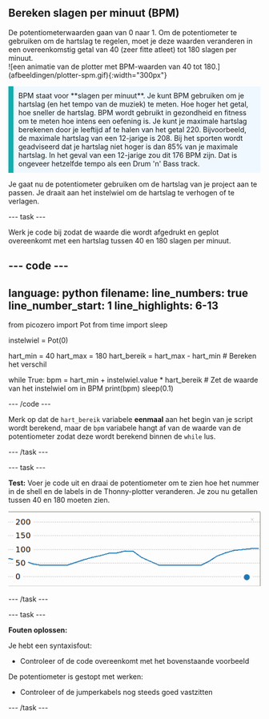 ## Bereken slagen per minuut (BPM)

<div style="display: flex; flex-wrap: wrap">
<div style="flex-basis: 200px; flex-grow: 1; margin-right: 15px;">
De potentiometerwaarden gaan van 0 naar 1. Om de potentiometer te gebruiken om de hartslag te regelen, moet je deze waarden veranderen in een overeenkomstig getal van 40 (zeer fitte atleet) tot 180 slagen per minuut. 
</div>
<div>
![een animatie van de plotter met BPM-waarden van 40 tot 180.](afbeeldingen/plotter-spm.gif){:width="300px"}
</div>
</div>

<p style='border-left: solid; border-width:10px; border-color: #0faeb0; background-color: aliceblue; padding: 10px;'>
BPM staat voor **slagen per minuut**. Je kunt BPM gebruiken om je hartslag (en het tempo van de muziek) te meten. Hoe hoger het getal, hoe sneller de hartslag. BPM wordt gebruikt in gezondheid en fitness om te meten hoe intens een oefening is. Je kunt je maximale hartslag berekenen door je leeftijd af te halen van het getal 220. Bijvoorbeeld, de maximale hartslag van een 12-jarige is 208. Bij het sporten wordt geadviseerd dat je hartslag niet hoger is dan 85% van je maximale hartslag. In het geval van een 12-jarige zou dit 176 BPM zijn. Dat is ongeveer hetzelfde tempo als een Drum 'n' Bass track.
</p>

Je gaat nu de potentiometer gebruiken om de hartslag van je project aan te passen. Je draait aan het instelwiel om de hartslag te verhogen of te verlagen.

--- task ---

Werk je code bij zodat de waarde die wordt afgedrukt en geplot overeenkomt met een hartslag tussen 40 en 180 slagen per minuut.

--- code ---
---
language: python
filename: 
line_numbers: true
line_number_start: 1
line_highlights: 6-13
---
from picozero import Pot
from time import sleep

instelwiel = Pot(0)

hart_min = 40
hart_max = 180
hart_bereik = hart_max - hart_min # Bereken het verschil

while True:
    bpm = hart_min + instelwiel.value * hart_bereik # Zet de waarde van het instelwiel om in BPM
    print(bpm)
    sleep(0.1)

--- /code ---

Merk op dat de `hart_bereik` variabele **eenmaal** aan het begin van je script wordt berekend, maar de `bpm` variabele hangt af van de waarde van de potentiometer zodat deze wordt berekend binnen de `while` lus.

--- /task ---

--- task ---

**Test:** Voer je code uit en draai de potentiometer om te zien hoe het nummer in de shell en de labels in de Thonny-plotter veranderen. Je zou nu getallen tussen 40 en 180 moeten zien.

![Een schermafdruk van waarden die zijn uitgezet met een bereik van 0 tot 180.](images/plotter-bpm.png)

--- /task ---

--- task ---

**Fouten oplossen:**

Je hebt een syntaxisfout:
+ Controleer of de code overeenkomt met het bovenstaande voorbeeld

De potentiometer is gestopt met werken:
+ Controleer of de jumperkabels nog steeds goed vastzitten

--- /task ---



